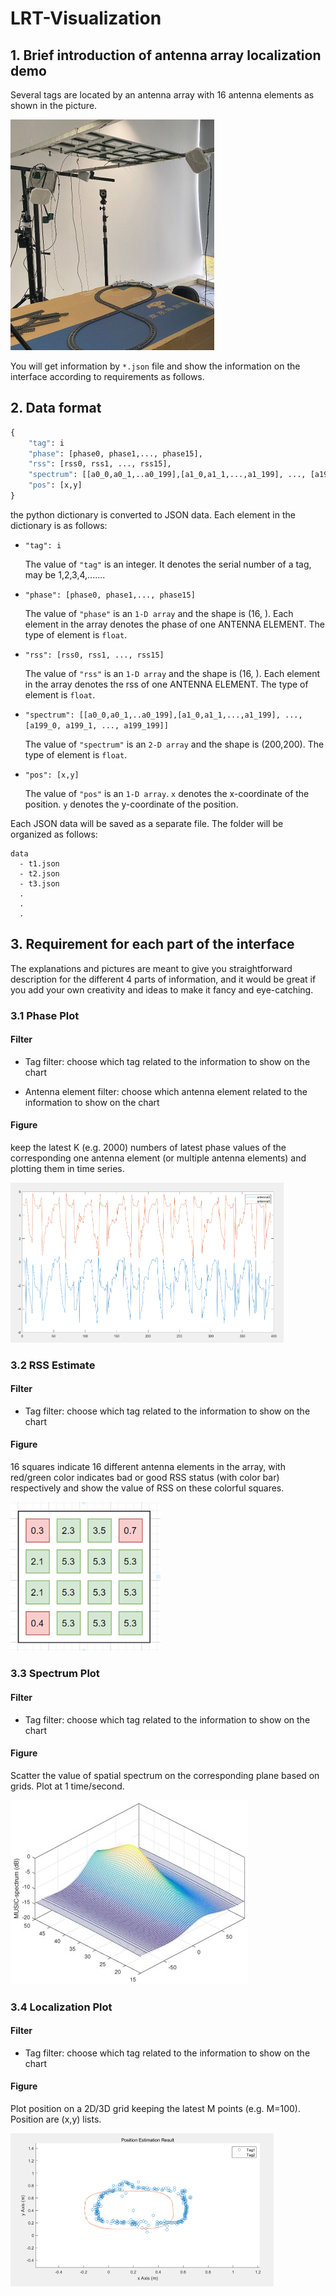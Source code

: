 # LRT-Visualization

## 1. Brief introduction of antenna array localization demo

Several tags are located by an antenna array with 16 antenna elements as shown in the picture.

<img src="img/demo.jpg" style="zoom: 50%;" />

You will get information by `*.json` file and show the information on the interface according to requirements as follows.

## 2. Data format

```python
{
    "tag": i
    "phase": [phase0, phase1,..., phase15],
    "rss": [rss0, rss1, ..., rss15],
    "spectrum": [[a0_0,a0_1,..a0_199],[a1_0,a1_1,...,a1_199], ..., [a199_0, a199_1, ..., a199_199]],
    "pos": [x,y]
}
```

the python dictionary is converted to JSON data. Each element in the dictionary is as follows:

- `"tag": i`

  The value of `"tag"` is an integer. It denotes the serial number of a tag, may be 1,2,3,4,....... 

- `"phase": [phase0, phase1,..., phase15]`

  The value of `"phase"` is an `1-D array` and the shape is (16, ). Each element in the array denotes the phase of one ANTENNA ELEMENT. The type of element is `float`.

- `"rss": [rss0, rss1, ..., rss15]`

  The value of `"rss"`  is an `1-D array` and the shape is (16, ).  Each element in the array denotes the rss of one ANTENNA ELEMENT. The type of element is `float`.

- `"spectrum": [[a0_0,a0_1,..a0_199],[a1_0,a1_1,...,a1_199], ..., [a199_0, a199_1, ..., a199_199]]`

  The value of `"spectrum"` is an `2-D array` and the shape is (200,200). The type of element is `float`.

- `"pos": [x,y]`

  The value of  `"pos"` is an `1-D array`. `x` denotes the x-coordinate of the position. `y` denotes the y-coordinate of the position.

Each JSON data will be saved as a separate file. The folder will be organized as follows:

```
data
  - t1.json
  - t2.json
  - t3.json
  .
  .
  .
```



## 3. Requirement for each part of the interface

The explanations and pictures are meant to give you straightforward description for the different 4 parts of information, and it would be great if you add your own creativity and ideas to make it fancy and eye-catching.

### 3.1 Phase Plot

#### Filter

- Tag filter: choose which tag related to the information to show on the chart

- Antenna element filter: choose which antenna element related to the information to show on the chart

#### Figure

keep the latest K (e.g. 2000) numbers of latest phase values of the corresponding one antenna element (or multiple antenna elements) and plotting them in time series.

<img src="img/phase.png" style="zoom:50%;" />

### 3.2 RSS Estimate

#### Filter

- Tag filter: choose which tag related to the information to show on the chart

#### Figure

16 squares indicate 16 different antenna elements in the array, with red/green color indicates bad or good RSS status (with color bar) respectively and show the value of RSS on these colorful squares.

<img src="img/rss.png" style="zoom:67%;" />

### 3.3 Spectrum Plot

#### Filter

- Tag filter: choose which tag related to the information to show on the chart

#### Figure

Scatter the value of spatial spectrum on the corresponding plane based on grids. Plot at 1 time/second. 

![](img/pspectrum.jpg)

### 3.4 Localization Plot

#### Filter

- Tag filter: choose which tag related to the information to show on the chart

#### Figure

Plot position on a 2D/3D grid keeping the latest M points (e.g. M=100). Position are (x,y) lists.

<img src="img/position.png" style="zoom:50%;" />